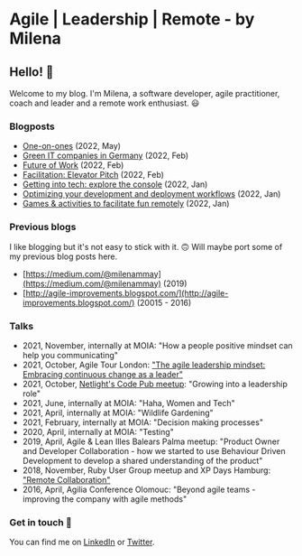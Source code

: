 # Agile | Leadership | Remote - by Milena

## Hello! 👋

Welcome to my blog. I'm Milena, a software developer, agile practitioner, coach and leader and a remote work enthusiast. 😃

### Blogposts
* [One-on-ones](/blog/one_on_ones.html) (2022, May)
* [Green IT companies in Germany](/blog/green_it_companies_germany.html) (2022, Feb)
* [Future of Work](/blog/future_of_work.html) (2022, Feb)
* [Facilitation: Elevator Pitch](/blog/elevator_pitch.html) (2022, Feb)
* [Getting into tech: explore the console](/blog/getting_into_tech_console.html) (2022, Jan)
* [Optimizing your development and deployment workflows](/blog/development_and_deployment.html) (2022, Jan)
* [Games & activities to facilitate fun remotely](/blog/remote_games.html) (2022, Jan)

### Previous blogs
I like blogging but it's not easy to stick with it. 🙃 Will maybe port some of my previous blog posts here.
* [https://medium.com/@milenammay](https://medium.com/@milenammay) (2019)
* [http://agile-improvements.blogspot.com/](http://agile-improvements.blogspot.com/) (20015 - 2016)

### Talks
* 2021, November, internally at MOIA: "How a people positive mindset can help you communicating"
* 2021, October, Agile Tour London: ["The agile leadership mindset: Embracing continuous change as a leader"](https://aginext.com/agile-tour-london-2021-conference/#Milena)
* 2021, October, [Netlight's Code Pub meetup](https://codepub.netlight.com/): "Growing into a leadership role"
* 2021, June, internally at MOIA: "Haha, Women and Tech"
* 2021, April, internally at MOIA: "Wildlife Gardening"
* 2021, February, internally at MOIA: "Decision making processes"
* 2020, April, internally at MOIA: "Testing"
* 2019, April, Agile & Lean Illes Balears Palma meetup: "Product Owner and Developer Collaboration - how we started to use Behaviour Driven Development to develop a shared understanding of the product" 
* 2018, November, Ruby User Group meetup and XP Days Hamburg: ["Remote Collaboration"](https://www.xpdays.de/2018/sessions/901-remote-collaboration.html)
* 2016, April, Agilia Conference Olomouc: "Beyond agile teams - improving the company with agile methods"

### Get in touch 💬
You can find me on [LinkedIn](https://de.linkedin.com/in/milena-mercedes-may-027a15157) or [Twitter](https://twitter.com/milenammay).
